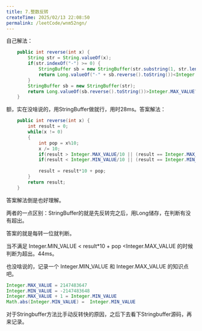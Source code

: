 ```yaml
---
title: 7.整数反转
createTime: 2025/02/13 22:08:50
permalink: /leetCode/wnm52ngn/
---
```

自己解法：

```Java
	public int reverse(int x) {
		String str = String.valueOf(x);
		if(str.indexOf("-") >= 0) {
			StringBuffer sb = new StringBuffer(str.substring(1, str.length()));
			return Long.valueOf("-" + sb.reverse().toString())<Integer.MIN_VALUE?0:Integer.valueOf("-" + sb.toString());
		}
		StringBuffer sb = new StringBuffer(str);
		return Long.valueOf(sb.reverse().toString())>Integer.MAX_VALUE?0:Integer.valueOf(sb.toString());
    }
```


额，实在没啥说的，用StringBuffer做就行，用时28ms。答案解法：

```Java
	public int reverse(int x) {
		int result = 0;
		while(x != 0)
		{
			int pop = x%10;
			x /= 10;
			if(result > Integer.MAX_VALUE/10 || (result == Integer.MAX_VALUE/10 && pop > 7)) return 0;
			if(result < Integer.MIN_VALUE/10 || (result == Integer.MIN_VALUE/10 && pop < -8)) return 0;
			
			result = result*10 + pop;
		}
		return result;
	}
```


答案解法倒是也好理解。

两者的一点区别：StringBuffer的就是先反转完之后，用Long储存，在判断有没有超出。

答案的就是每转一位就判断。

当不满足 Integer.MIN_VALUE < result*10 + pop <Integer.MAX_VALUE 的时候判断为超出。44ms。

也没啥说的，记录一个 Integer.MIN_VALUE 和 Integer.MAX_VALUE 的知识点吧。

```Java
Integer.MAX_VALUE = 2147483647
Integer.MIN_VALUE = -2147483648
Integer.MAX_VALUE + 1 = Integer.MIN_VALUE
Math.abs(Integer.MIN_VALUE) =  Integer.MIN_VALUE
```


对于Stringbuffer方法比手动反转快的原因，之后下去看下Stringbuffer源码，再来记录。

